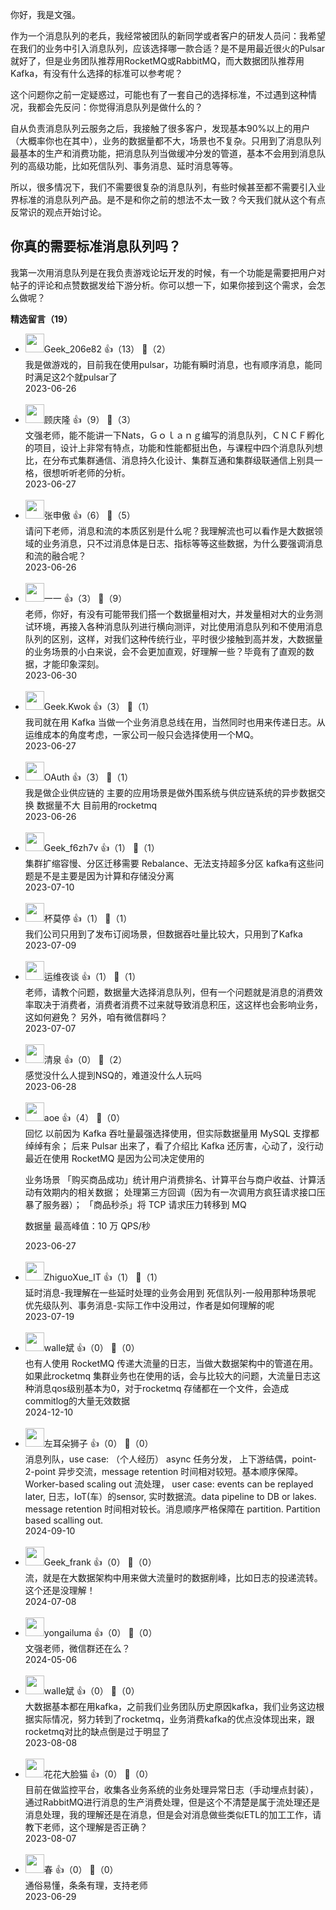你好，我是文强。

作为一个消息队列的老兵，我经常被团队的新同学或者客户的研发人员问：我希望在我们的业务中引入消息队列，应该选择哪一款合适？是不是用最近很火的Pulsar就好了，但是业务团队推荐用RocketMQ或RabbitMQ，而大数据团队推荐用Kafka，有没有什么选择的标准可以参考呢？

这个问题你之前一定疑惑过，可能也有了一套自己的选择标准，不过遇到这种情况，我都会先反问：你觉得消息队列是做什么的？

自从负责消息队列云服务之后，我接触了很多客户，发现基本90%以上的用户（大概率你也在其中），业务的数据量都不大，场景也不复杂。只用到了消息队列最基本的生产和消费功能，把消息队列当做缓冲分发的管道，基本不会用到消息队列的高级功能，比如死信队列、事务消息、延时消息等等。

所以，很多情况下，我们不需要很复杂的消息队列，有些时候甚至都不需要引入业界标准的消息队列产品。是不是和你之前的想法不太一致？今天我们就从这个有点反常识的观点开始讨论。

## 你真的需要标准消息队列吗？

我第一次用消息队列是在我负责游戏论坛开发的时候，有一个功能是需要把用户对帖子的评论和点赞数据发给下游分析。你可以想一下，如果你接到这个需求，会怎么做呢？
<div><strong>精选留言（19）</strong></div><ul>
<li><img src="https://static001.geekbang.org/account/avatar/00/10/60/c9/ebbb52e2.jpg" width="30px"><span>Geek_206e82</span> 👍（13） 💬（2）<div>我是做游戏的，目前我在使用pulsar，功能有瞬时消息，也有顺序消息，能同时满足这2个就pulsar了</div>2023-06-26</li><br/><li><img src="https://static001.geekbang.org/account/avatar/00/10/e4/0c/a9ac0ca8.jpg" width="30px"><span>顾庆隆</span> 👍（9） 💬（3）<div>文强老师，能不能讲一下Nats，Ｇｏｌａｎｇ编写的消息队列，ＣＮＣＦ孵化的项目，设计上非常有特点，功能和性能都挺出色，与课程中四个消息队列想比，在分布式集群通信、消息持久化设计、集群互通和集群级联通信上别具一格，很想听听老师的分析。</div>2023-06-27</li><br/><li><img src="https://static001.geekbang.org/account/avatar/00/12/0a/a4/828a431f.jpg" width="30px"><span>张申傲</span> 👍（6） 💬（5）<div>请问下老师，消息和流的本质区别是什么呢？我理解流也可以看作是大数据领域的业务消息，只不过消息体是日志、指标等等这些数据，为什么要强调消息和流的融合呢？</div>2023-06-26</li><br/><li><img src="https://static001.geekbang.org/account/avatar/00/13/1d/94/80b8a9f4.jpg" width="30px"><span>一一</span> 👍（3） 💬（9）<div>老师，你好，有没有可能带我们搭一个数据量相对大，并发量相对大的业务测试环境，再接入各种消息队列进行横向测评，对比使用消息队列和不使用消息队列的区别，这样，对我们这种传统行业，平时很少接触到高并发，大数据量的业务场景的小白来说，会不会更加直观，好理解一些？毕竟有了直观的数据，才能印象深刻。</div>2023-06-30</li><br/><li><img src="https://static001.geekbang.org/account/avatar/00/0f/ec/d4/8f877895.jpg" width="30px"><span>Geek.Kwok</span> 👍（3） 💬（1）<div>我司就在用 Kafka 当做一个业务消息总线在用，当然同时也用来传递日志。从运维成本的角度考虑，一家公司一般只会选择使用一个MQ。</div>2023-06-27</li><br/><li><img src="https://static001.geekbang.org/account/avatar/00/12/d6/e8/50b58ed8.jpg" width="30px"><span>OAuth</span> 👍（3） 💬（1）<div>我是做企业供应链的 主要的应用场景是做外围系统与供应链系统的异步数据交换 数据量不大 目前用的rocketmq </div>2023-06-26</li><br/><li><img src="http://thirdwx.qlogo.cn/mmopen/vi_32/DYAIOgq83eoyc6BbcH51u0wCyJWwj6cWrQOqm81nr47dhv0jB0e6vba4qZgK3dVDef108rbibKIPOcPs3RgU2zw/132" width="30px"><span>Geek_f6zh7v</span> 👍（1） 💬（1）<div>集群扩缩容慢、分区迁移需要 Rebalance、无法支持超多分区  kafka有这些问题是不是主要是因为计算和存储没分离</div>2023-07-10</li><br/><li><img src="https://static001.geekbang.org/account/avatar/00/1a/d8/5d/07dfb3b5.jpg" width="30px"><span>杯莫停</span> 👍（1） 💬（1）<div>我们公司只用到了发布订阅场景，但数据吞吐量比较大，只用到了Kafka</div>2023-07-09</li><br/><li><img src="https://static001.geekbang.org/account/avatar/00/10/16/5c/d0476f9f.jpg" width="30px"><span>运维夜谈</span> 👍（1） 💬（1）<div>老师，请教个问题，数据量大选择消息队列，但有一个问题就是消息的消费效率取决于消费者，消费者消费不过来就导致消息积压，这这样也会影响业务，这如何避免？
另外，咱有微信群吗？</div>2023-07-07</li><br/><li><img src="https://static001.geekbang.org/account/avatar/00/26/91/b2/9f36dc5e.jpg" width="30px"><span>清泉</span> 👍（0） 💬（2）<div>感觉没什么人提到NSQ的，难道没什么人玩吗</div>2023-06-28</li><br/><li><img src="https://static001.geekbang.org/account/avatar/00/11/1d/de/62bfa83f.jpg" width="30px"><span>aoe</span> 👍（4） 💬（0）<div>回忆
以前因为 Kafka 吞吐量最强选择使用，但实际数据量用 MySQL 支撑都绰绰有余；
后来 Pulsar 出来了，看了介绍比 Kafka 还厉害，心动了，没行动
最近在使用 RocketMQ 是因为公司决定使用的

业务场景
「购买商品成功」统计用户消费排名、计算平台与商户收益、计算活动有效期内的相关数据；
处理第三方回调（因为有一次调用方疯狂请求接口压暴了服务器）；
「商品秒杀」将 TCP 请求压力转移到 MQ

数据量
最高峰值：10 万 QPS&#47;秒</div>2023-06-27</li><br/><li><img src="https://static001.geekbang.org/account/avatar/00/28/44/cf/791d0f5e.jpg" width="30px"><span>ZhiguoXue_IT</span> 👍（1） 💬（1）<div>延时消息-我理解在一些延时处理的业务会用到
死信队列-一般用那种场景呢
优先级队列、事务消息-实际工作中没用过，作者是如何理解的呢</div>2023-07-19</li><br/><li><img src="http://thirdwx.qlogo.cn/mmopen/vi_32/DYAIOgq83ersGSic8ib7OguJv6CJiaXY0s4n9C7Z51sWxTTljklFpq3ZAIWXoFTPV5oLo0GMTkqW5sYJRRnibNqOJQ/132" width="30px"><span>walle斌</span> 👍（0） 💬（0）<div>也有人使用 RocketMQ 传递大流量的日志，当做大数据架构中的管道在用。
如果此rocketmq 集群业务也在使用的话，会与比较大的问题，大流量日志这种消息qos级别基本为0，对于rocketmq 存储都在一个文件，会造成commitlog的大量无效数据</div>2024-12-10</li><br/><li><img src="https://static001.geekbang.org/account/avatar/00/10/49/10/af49fa20.jpg" width="30px"><span>左耳朵狮子</span> 👍（0） 💬（0）<div>消息列队，use case: （个人经历）
async 任务分发， 上下游结偶，point-2-point 异步交流，message retention 时间相对较短。基本顺序保障。Worker-based scaling out
流处理， user case:
events can be replayed later, 日志，IoT(车）的sensor, 实时数据流。data pipeline to DB or lakes. message retention 时间相对较长。消息顺序严格保障在 partition.  Partition based scalling out. </div>2024-09-10</li><br/><li><img src="http://thirdwx.qlogo.cn/mmopen/vi_32/DYAIOgq83eoktzQK57CSMxbrRnHgFhHia5ic4tSzXxgyvZm3dA3BJDFp7ak3zpJD1PXzQzY4BML2V619lrs9fK1g/132" width="30px"><span>Geek_frank</span> 👍（0） 💬（0）<div>流，就是在大数据架构中用来做大流量时的数据削峰，比如日志的投递流转。  这个还是没理解！</div>2024-07-08</li><br/><li><img src="https://thirdwx.qlogo.cn/mmopen/vi_32/sc6Sem7sKWQnjlIhjSx1kzQRlttN7fWC1oEsv4bWvXGPeQNEhYgicdAzDDjjSD6Ev1MSpDgWgxUhnZyibCsy0XGQ/132" width="30px"><span>yongailuma</span> 👍（0） 💬（0）<div>文强老师，微信群还在么？</div>2024-05-06</li><br/><li><img src="http://thirdwx.qlogo.cn/mmopen/vi_32/DYAIOgq83ersGSic8ib7OguJv6CJiaXY0s4n9C7Z51sWxTTljklFpq3ZAIWXoFTPV5oLo0GMTkqW5sYJRRnibNqOJQ/132" width="30px"><span>walle斌</span> 👍（0） 💬（0）<div>大数据基本都在用kafka，之前我们业务团队历史原因kafka，我们业务这边根据实际情况，努力转到了rocketmq，业务消费kafka的优点没体现出来，跟rocketmq对比的缺点倒是过于明显了</div>2023-08-08</li><br/><li><img src="https://static001.geekbang.org/account/avatar/00/11/0c/86/8e52afb8.jpg" width="30px"><span>花花大脸猫</span> 👍（0） 💬（0）<div>目前在做监控平台，收集各业务系统的业务处理异常日志（手动埋点封装），通过RabbitMQ进行消息的生产消费处理，但是这个不清楚是属于流处理还是消息处理，我的理解还是在消息，但是会对消息做些类似ETL的加工工作，请教下老师，这个理解是否正确？</div>2023-08-07</li><br/><li><img src="https://static001.geekbang.org/account/avatar/00/37/e6/87/f35aaff1.jpg" width="30px"><span>春</span> 👍（0） 💬（0）<div>通俗易懂，条条有理，支持老师</div>2023-06-29</li><br/>
</ul>